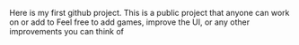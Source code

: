 Here is my first github project.
This is a public project that anyone can work on or add to
Feel free to add games, improve the UI, or any other improvements you can think of

